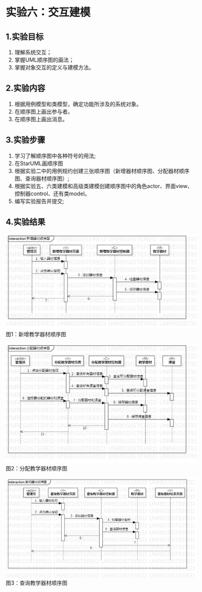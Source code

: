 # 实验六：交互建模

## 1.实验目标

1. 理解系统交互；
2. 掌握UML顺序图的画法；
3. 掌握对象交互的定义与建模方法。

## 2.实验内容

1. 根据用例模型和类模型，确定功能所涉及的系统对象。  
2. 在顺序图上画出参与者。  
3. 在顺序图上画出消息。 

## 3.实验步骤

1. 学习了解顺序图中各种符号的用法;  
2. 在StarUML画顺序图  
3. 根据实验二中的用例规约创建三张顺序图（新增器材顺序图、分配器材顺序图、查询器材顺序图）;  
4. 根据实验五、六类建模和高级类建模创建顺序图中的角色actor、界面view、控制器control、还有类model。  
5. 编写实验报告并提交;  

## 4.实验结果

![新增器材顺序图](./model6_1.jpg)  
                            图1：新增教学器材顺序图

![分配器材顺序图](./model6_2.jpg)  
                           图2：分配教学器材顺序图

![查询器材顺序图](./model6_3.jpg)   
                           图3：查询教学器材顺序图
